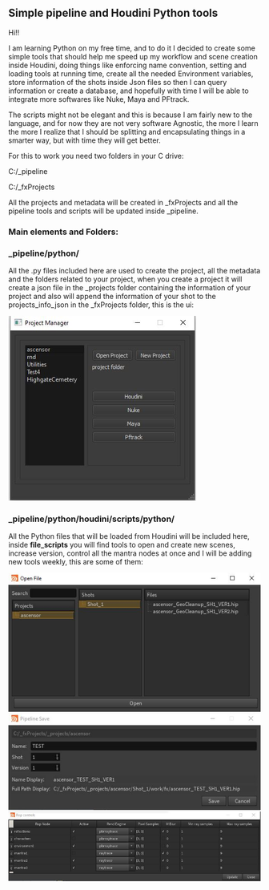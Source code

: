 ## Simple pipeline and Houdini Python tools

Hi!!

I am learning Python on my free time, and to do it I decided to 
create some simple tools that should help me speed up my workflow and
scene creation inside Houdini, doing things like enforcing name convention, 
setting and loading tools at running time, create all the needed Environment variables,
store information of the shots inside Json files so then I can query information or create
a database, and hopefully with time I will be able to
integrate more softwares like Nuke, Maya and PFtrack.

The scripts might not be elegant and this is because I am fairly new to the 
language, and for now they are not very software Agnostic, the more I learn
the more I realize that I should be splitting and encapsulating things in a
smarter way, but with time they will get better.

For this to work you need two folders in your C drive:

C:/_pipeline


C:/_fxProjects

All the projects and metadata will be created in _fxProjects and all the pipeline tools and scripts will be updated 
inside _pipeline.


### Main elements and Folders:

### _pipeline/python/

All the .py files included here are used to create the project, all the metadata
and the folders related to your project, when you create a project it will create
a json file in the _projects folder containing the information of your project
and also will append the information of your shot to the projects_info_json in 
the _fxProjects folder, this is the ui:

![](images/project_manager.JPG)

### _pipeline/python/houdini/scripts/python/

All the Python files that will be loaded from Houdini will be included here, inside **file_scripts**
you will find tools to open and create new scenes, increase version, control all the mantra nodes at once
and I will be adding new tools weekly, this are some of them:

![](images/OpenDialog.JPG)
![](images/Save_dialog.jpg)
![](images/Rop_controls.JPG)



